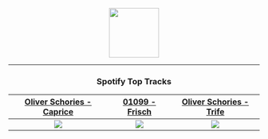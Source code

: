 <p align="center">
  <a href="https://www.tobiasmichael.de">
    <img src="https://tm-website-static.s3.eu-central-1.amazonaws.com/logo.png" width="100" height="100"/>
  </a>
</p>

---

<h3 align="center">Spotify Top Tracks</h3>

[Oliver Schories - Caprice](https://open.spotify.com/track/6UJTyXQvDe3hv8NQXOKOCl)|[01099 - Frisch](https://open.spotify.com/track/7toCqux0Ln42OttYYyds4k)|[Oliver Schories - Trife](https://open.spotify.com/track/7bJIb0bPGNHq1RqO2ofA8v)
:---:|:----:|:----:
<img src="https://i.scdn.co/image/ab67616d00001e02e7efbd6c438c70b0cd1c6c47"/>|<img src="https://i.scdn.co/image/ab67616d00001e024751acc9acbe99097af6f357"/>|<img src="https://i.scdn.co/image/ab67616d00001e0289fb3872ad90c74519d2c2dc"/>